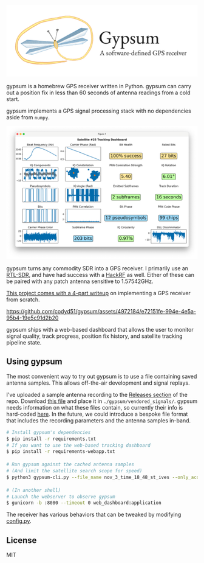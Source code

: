 <p align="center">
  <img src="./readme_images/gypsum_logo_header.png" width="800">
</p>

gypsum is a homebrew GPS receiver written in Python. gypsum can carry out a position fix in less than 60 seconds of antenna readings from a cold start. 

gypsum implements a GPS signal processing stack with no dependencies aside from `numpy`. 

<p align="center">
  <img src="./readme_images/sat_tracker.png" width="600">
</p>

gypsum turns any commodity SDR into a GPS receiver. I primarily use an [RTL-SDR](https://www.rtl-sdr.com/buy-rtl-sdr-dvb-t-dongles/), and have had success with a [HackRF](https://greatscottgadgets.com/hackrf/one/) as well. Either of these can be paired with any patch antenna sensitive to 1.57542GHz.

[This project comes with a 4-part writeup](https://axleos.com/building-a-gps-receiver-part-1-hearing-whispers/) on implementing a GPS receiver from scratch.

https://github.com/codyd51/gypsum/assets/4972184/e72151fe-994e-4e5a-95b4-19e5c91d2b20

gypsum ships with a web-based dashboard that allows the user to monitor signal quality, track progress, position fix history, and satellite tracking pipeline state.

## Using gypsum

The most convenient way to try out gypsum is to use a file containing saved antenna samples. This allows off-the-air development and signal replays.

I've uploaded a sample antenna recording to the [Releases section](https://github.com/codyd51/gypsum/releases) of the repo. Download [this file](https://github.com/codyd51/gypsum/releases/download/1.0/nov_3_time_18_48_st_ives.zip) and place it in `./gypsum/vendored_signals/`. gypsum needs information on what these files contain, so currently their info is hard-coded [here](https://github.com/codyd51/gypsum/blob/release/gypsum/radio_input.py#L101-L111). In the future, we could introduce a bespoke file format that includes the recording parameters and the antenna samples in-band.

```bash
# Install gypsum's dependencies
$ pip install -r requirements.txt
# If you want to use the web-based tracking dashboard
$ pip install -r requirements-webapp.txt

# Run gypsum against the cached antenna samples
# (And limit the satellite search scope for speed) 
$ python3 gypsum-cli.py --file_name nov_3_time_18_48_st_ives --only_acquire_satellite_ids 25 28 31 32 --present_web_ui

# (In another shell)
# Launch the webserver to observe gypsum
$ gunicorn -b :8080 --timeout 0 web_dashboard:application
```

The receiver has various behaviors that can be tweaked by modifying [config.py](https://github.com/codyd51/gypsum/blob/release/gypsum/config.py).

## License

MIT 

